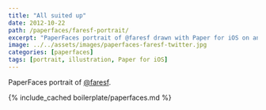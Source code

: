 ```yaml
---
title: "All suited up"
date: 2012-10-22
path: /paperfaces/faresf-portrait/
excerpt: "PaperFaces portrait of @faresf drawn with Paper for iOS on an iPad."
image: ../../assets/images/paperfaces-faresf-twitter.jpg
categories: [paperfaces]
tags: [portrait, illustration, Paper for iOS]
---
```


PaperFaces portrait of [@faresf](https://twitter.com/faresf).

{% include_cached boilerplate/paperfaces.md %}
